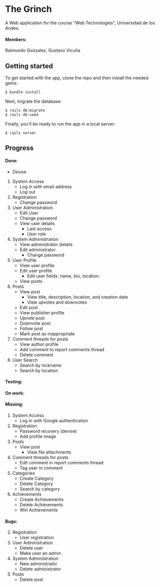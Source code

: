 # The Grinch
A Web application for the course "Web Technologies", Universidad de los Andes.
#### Members:
Raimundo Gonzalez,
Gustavo Vicuña
## Getting started

To get started with the app, clone the repo and then install the needed gems:

```
$ bundle install
```

Next, migrate the database:

```
$ rails db:migrate
$ rails db:seed
```

Finally, you'll be ready to run the app in a local server:

```
$ rails server
```
## Progress
#### Done:
* Devise
1. System Access
    * Log in with email address
    * Log out
2. Registration
    * Change password
3. User Administration
    * Edit User
    * Change password
    * View user details
        * Last access
        * User role
4. System Administration
    * View administrator details
    * Edit administrator
        * Change password
5. User Profile
    * View user profile
    * Edit user profile
       * Edit user fields: name, bio, location.
    * View posts
6. Posts
    * View post
        * View title, description, location, and creation date
        * View upvotes and downvotes
    * Edit post
    * View publisher profile
    * Upvote post
    * Downvote post
    * Follow post
    * Mark post as inappropriate
7. Comment threads for posts
    * View author profile
    * Add comment to report comments thread
    * Delete comment
8. User Search
    * Search by nickname
    * Search by location
#### Testing:
#### On work:
#### Missing:
1. System Access
    * Log in with Google authentication
2. Registration
    * Password recovery (devise)
    * Add profile image
6. Posts
    * View post
        * View file attachments
7. Comment threads for posts
    * Edit comment in report comments thread
    * Tag user in comment
9. Categories
    * Create Category
    * Delete Category
    * Search by category
10. Achievements
    * Create Achievements
    * Delete Achievements
    * Win Achievements
#### Bugs:
2. Registration
    * User registration
3. User Administration
    * Delete user
    * Make user an admin
4. System Administration
    * New administrator
    * Delete administrator
6. Posts 
    * Delete post